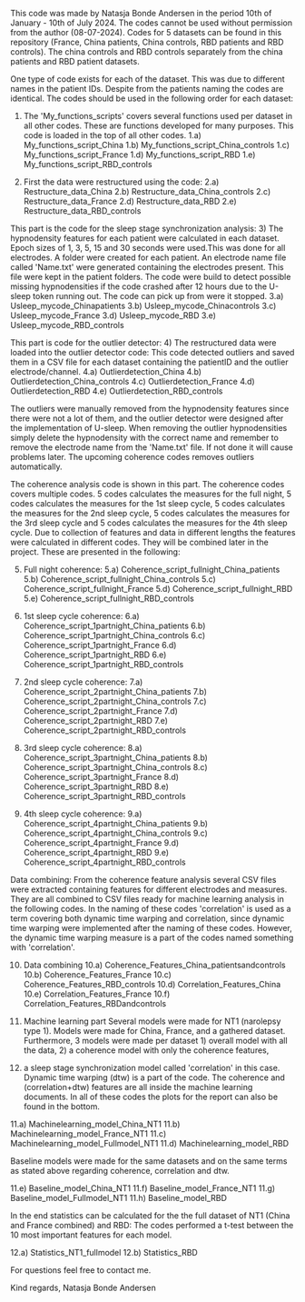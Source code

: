 This code was made by Natasja Bonde Andersen in the period 10th of January - 10th of July 2024. 
The codes cannot be used without permission from the author (08-07-2024). 
Codes for 5 datasets can be found in this repository (France, China patients, China controls, RBD patients and RBD controls). 
The china controls and RBD controls separately from the china patients and RBD patient datasets.

One type of code exists for each of the dataset. This was due to different names in the patient IDs. Despite from the patients naming the codes are identical. 
The codes should be used in the following order for each dataset: 

1) The 'My_functions_scripts' covers several functions used per dataset in all other codes. 
These are functions developed for many purposes. This code is loaded in the top of all other codes.
1.a) My_functions_script_China
1.b) My_functions_script_China_controls
1.c) My_functions_script_France
1.d) My_functions_script_RBD
1.e) My_functions_script_RBD_controls

2) First the data were restructured using the code:
2.a) Restructure_data_China
2.b) Restructure_data_China_controls
2.c) Restructure_data_France
2.d) Restructure_data_RBD
2.e) Restructure_data_RBD_controls

This part is the code for the sleep stage synchronization analysis: 
3) The hypnodensity features for each patient were calculated in each dataset. Epoch sizes of 1, 3, 5, 15 and 30 seconds were used.This was done for all electrodes.
A folder were created for each patient. An electrode name file called 'Name.txt' were generated containing the electrodes present. This file were kept in the patient folders. 
The code were build to detect possible missing hypnodensities if the code crashed after 12 hours due to the U-sleep token running out.
The code can pick up from were it stopped.
3.a) Usleep_mycode_Chinapatients
3.b) Usleep_mycode_Chinacontrols
3.c) Usleep_mycode_France
3.d) Usleep_mycode_RBD
3.e) Usleep_mycode_RBD_controls

This part is code for the outlier detector: 
4) The restructured data were loaded into the outlier detector code:
   This code detected outliers and saved them in a CSV file for each dataset containing the patientID and the outlier electrode/channel. 
4.a) Outlierdetection_China
4.b) Outlierdetection_China_controls
4.c) Outlierdetection_France
4.d) Outlierdetection_RBD
4.e) Outlierdetection_RBD_controls

The outliers were manually removed from the hypnodensity features since there were not a lot of them, and the outlier detector were designed after the implementation of U-sleep. 
When removing the outlier hypnodensities simply delete the hypnodensity with the correct name and remember to remove the electrode name from the 'Name.txt' file. 
If not done it will cause problems later.
The upcoming coherence codes removes outliers automatically. 


The coherence analysis code is shown in this part. The coherence codes covers multiple codes. 5 codes calculates the measures for the full night, 5 codes calculates the measures for the 1st sleep cycle, 
5 codes calculates the measures for the 2nd sleep cycle, 5 codes calculates the measures for the 3rd sleep cycle and 5 codes calculates the measures for the 4th sleep cycle. 
Due to collection of features and data in different lengths the features were calculated in different codes. They will be combined later in the project. 
These are presented in the following: 

5) Full night coherence: 
5.a) Coherence_script_fullnight_China_patients
5.b) Coherence_script_fullnight_China_controls
5.c) Coherence_script_fullnight_France
5.d) Coherence_script_fullnight_RBD
5.e) Coherence_script_fullnight_RBD_controls


6) 1st sleep cycle coherence: 
6.a) Coherence_script_1partnight_China_patients
6.b) Coherence_script_1partnight_China_controls
6.c) Coherence_script_1partnight_France
6.d) Coherence_script_1partnight_RBD
6.e) Coherence_script_1partnight_RBD_controls


7) 2nd sleep cycle coherence: 
7.a) Coherence_script_2partnight_China_patients
7.b) Coherence_script_2partnight_China_controls
7.c) Coherence_script_2partnight_France
7.d) Coherence_script_2partnight_RBD
7.e) Coherence_script_2partnight_RBD_controls

8) 3rd sleep cycle coherence: 
8.a) Coherence_script_3partnight_China_patients
8.b) Coherence_script_3partnight_China_controls
8.c) Coherence_script_3partnight_France
8.d) Coherence_script_3partnight_RBD
8.e) Coherence_script_3partnight_RBD_controls

9) 4th sleep cycle coherence: 
9.a) Coherence_script_4partnight_China_patients
9.b) Coherence_script_4partnight_China_controls
9.c) Coherence_script_4partnight_France
9.d) Coherence_script_4partnight_RBD
9.e) Coherence_script_4partnight_RBD_controls


Data combining: 
From the coherence feature analysis several CSV files were extracted containing features for different electrodes and measures. 
They are all combined to CSV files ready for machine learning analysis in the following codes. 
In the naming of these codes 'correlation' is used as a term covering both dynamic time warping and correlation, since dynamic time warping were implemented after the naming of these codes. 
However, the dynamic time warping measure is a part of the codes named something with 'correlation'. 

10) Data combining 
10.a) Coherence_Features_China_patientsandcontrols
10.b) Coherence_Features_France
10.c) Coherence_Features_RBD_controls
10.d) Correlation_Features_China
10.e) Correlation_Features_France
10.f) Correlation_Features_RBDandcontrols


11) Machine learning part 
Several models were made for NT1 (narolepsy type 1). Models were made for China, France, and a gathered dataset.
Furthermore, 3 models were made per dataset 1) overall model with all the data, 2) a coherence model with only the coherence features,
3) a sleep stage synchronization model called 'correlation' in this case. Dynamic time warping (dtw) is a part of the code.
The coherence and (correlation+dtw) features are all inside the machine learning documents.
In all of these codes the plots for the report can also be found in the bottom. 
   

11.a) Machinelearning_model_China_NT1
11.b) Machinelearning_model_France_NT1
11.c) Machinelearning_model_Fullmodel_NT1
11.d) Machinelearning_model_RBD

Baseline models were made for the same datasets and on the same terms as stated above regarding coherence, correlation and dtw.

11.e) Baseline_model_China_NT1
11.f) Baseline_model_France_NT1
11.g) Baseline_model_Fullmodel_NT1
11.h) Baseline_model_RBD

In the end statistics can be calculated for the the full dataset of NT1 (China and France combined) and RBD: 
The codes performed a t-test between the 10 most important features for each model. 

12.a) Statistics_NT1_fullmodel
12.b) Statistics_RBD


For questions feel free to contact me. 

Kind regards, 
Natasja Bonde Andersen




